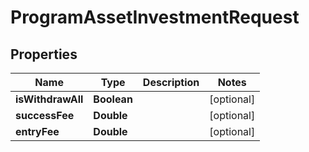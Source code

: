 # ProgramAssetInvestmentRequest

## Properties
Name | Type | Description | Notes
------------ | ------------- | ------------- | -------------
**isWithdrawAll** | **Boolean** |  |  [optional]
**successFee** | **Double** |  |  [optional]
**entryFee** | **Double** |  |  [optional]
